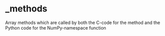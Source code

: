 # _methods

Array methods which are called by both the C-code for the method
and the Python code for the NumPy-namespace function

